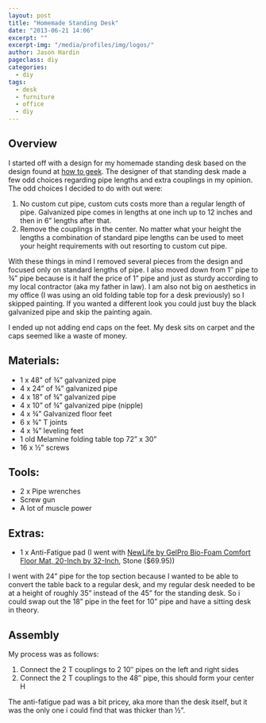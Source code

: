 ```yaml
---
layout: post
title: "Homemade Standing Desk"
date: "2013-06-21 14:06"
excerpt: ""
excerpt-img: "/media/profiles/img/logos/"
author: Jason Hardin
pageclass: diy
categories:
  - diy
tags:
  - desk
  - furniture
  - office
  - diy
---
```

## Overview

I started off with a design for my homemade standing desk based on the design found at [how to geek](http://www.howtogeek.com/128661/diy-standing-desk-sports-super-sturdy-galvanized-pipe-legs/). The designer of that standing desk made a few odd choices regarding pipe lengths and extra couplings in my opinion. The odd choices I decided to do with out were:

1. No custom cut pipe, custom cuts costs more than a regular length of pipe. Galvanized pipe comes in lengths at one inch up to 12 inches and then in 6” lengths after that.
1. Remove the couplings in the center. No matter what your height the lengths a combination of standard pipe lengths can be used to meet your height requirements with out resorting to custom cut pipe.

With these things in mind I removed several pieces from the design and focused only on standard lengths of pipe. I also moved down from 1″ pipe to ¾” pipe because is it half the price of 1” pipe and just as sturdy according to my local contractor (aka my father in law). I am also not big on aesthetics in my office (I was using an old folding table top for a desk previously) so I skipped painting. If you wanted a different look you could just buy the black galvanized pipe and skip the painting again.

I ended up not adding end caps on the feet. My desk sits on carpet and the caps seemed like a waste of money.

## Materials:

- 1 x 48" of ¾” galvanized pipe
- 4 x 24” of ¾” galvanized pipe
- 4 x 18” of ¾” galvanized pipe
- 4 x 10” of ¾” galvanized pipe (nipple)
- 4 x ¾” Galvanized floor feet
- 6 x ¾” T joints
- 4 x ¾” leveling feet
- 1 old Melamine folding table top 72” x 30”
- 16 x ½” screws

## Tools:

- 2 x Pipe wrenches
- Screw gun
- A lot of muscle power

## Extras:

* 1 x Anti-Fatigue pad (I went with [NewLife by GelPro Bio-Foam Comfort Floor Mat, 20-Inch by 32-Inch](http://www.amazon.com/dp/B0057GV3WQ/ref=pe_175190_21431760_M3T1_ST1_dp_1), Stone ($69.95))

I went with 24” pipe for the top section because I wanted to be able to convert the table back to a regular desk, and my regular desk needed to be at a height of roughly 35” instead of the 45” for the standing desk. So i could swap out the 18” pipe in the feet for 10” pipe and have a sitting desk in theory.

## Assembly

My process was as follows:

1. Connect the 2 T couplings to 2 10″ pipes on the left and right sides
2. Connect the 2 T couplings to the 48″ pipe, this should form your center H

The anti-fatigue pad was a bit pricey, aka more than the desk itself, but it was the only one i could find that was thicker than ½”.
